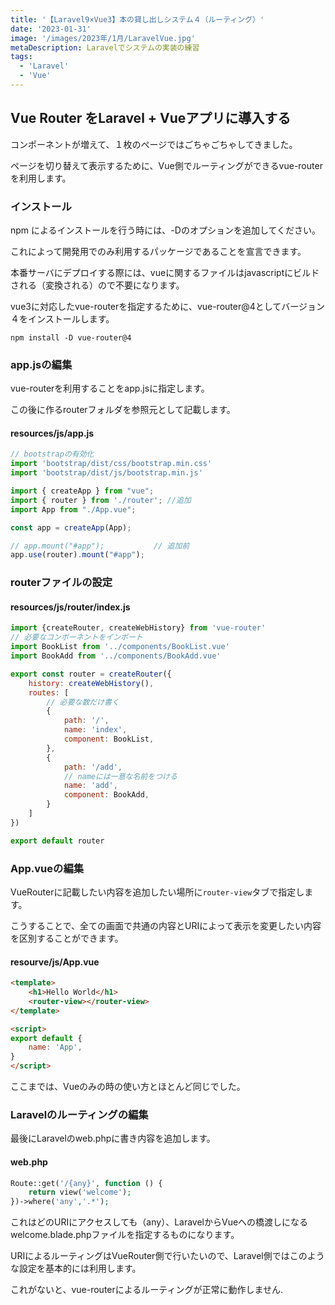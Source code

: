 ```yaml
---
title: '【Laravel9×Vue3】本の貸し出しシステム４（ルーティング）'
date: '2023-01-31'
image: '/images/2023年/1月/LaravelVue.jpg'
metaDescription: Laravelでシステムの実装の練習
tags:
  - 'Laravel'
  - 'Vue'
---
```


## Vue Router をLaravel + Vueアプリに導入する

コンポーネントが増えて、１枚のページではごちゃごちゃしてきました。

ページを切り替えて表示するために、Vue側でルーティングができる<red>vue-router</red>を利用します。


### インストール

npm によるインストールを行う時には、<bold>-D</bold>のオプションを追加してください。

これによって開発用でのみ利用するパッケージであることを宣言できます。

本番サーバにデプロイする際には、vueに関するファイルはjavascriptにビルドされる（変換される）ので不要になります。

vue3に対応したvue-routerを指定するために、<bold>vue-router@4</bold>としてバージョン４をインストールします。

```terminal 
npm install -D vue-router@4
```

### app.jsの編集

vue-routerを利用することをapp.jsに指定します。

この後に作るrouterフォルダを参照元として記載します。

#### resources/js/app.js
```javascript
// bootstrapの有効化
import 'bootstrap/dist/css/bootstrap.min.css'
import 'bootstrap/dist/js/bootstrap.min.js'

import { createApp } from "vue";
import { router } from './router'; //追加
import App from "./App.vue";

const app = createApp(App);

// app.mount("#app");           // 追加前
app.use(router).mount("#app");

```

### routerファイルの設定


#### resources/js/router/index.js

```javascript
import {createRouter, createWebHistory} from 'vue-router'
// 必要なコンポーネントをインポート
import BookList from '../components/BookList.vue'
import BookAdd from '../components/BookAdd.vue'

export const router = createRouter({
    history: createWebHistory(),
    routes: [
        // 必要な数だけ書く
        {
            path: '/',
            name: 'index',
            component: BookList,
        },
        {
            path: '/add',
            // nameには一意な名前をつける
            name: 'add', 
            component: BookAdd,
        }
    ]
})

export default router
```


### App.vueの編集
VueRouterに記載したい内容を追加したい場所に<code>router-view</code>タブで指定します。

こうすることで、全ての画面で共通の内容とURIによって表示を変更したい内容を区別することができます。

#### resourve/js/App.vue
```html
<template>
    <h1>Hello World</h1>
    <router-view></router-view>
</template>

<script>
export default {
    name: 'App',
}
</script>
```


ここまでは、Vueのみの時の使い方とほとんど同じでした。

### Laravelのルーティングの編集
最後にLaravelのweb.phpに書き内容を追加します。

#### web.php
```php
Route::get('/{any}', function () {
    return view('welcome');
})->where('any','.*');
```

これはどのURIにアクセスしても（any）、LaravelからVueへの橋渡しになるwelcome.blade.phpファイルを指定するものになります。

<red>URIによるルーティングはVueRouter側で行いたい</red>ので、Laravel側ではこのような設定を基本的には利用します。

<bold>これがないと、vue-routerによるルーティングが正常に動作しません.</bold>